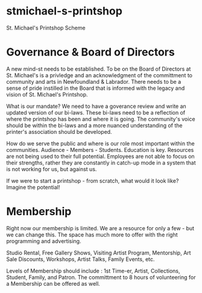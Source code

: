 # stmichael-s-printshop
St. Michael's Printshop Scheme 

# Governance & Board of Directors

A new mind-st needs to be established. To be on the Board of Directors at St. Michael's is a privledge and an acknowledgment of the committment to community and arts in Newfoundland & Labrador. There needs to be a sense of pride instilled in the Board that is informed with the legacy and vision of St. Michael's Printshop. 

What is our mandate? We need to have a goverance review and write an updated version of our bi-laws. These bi-laws need to be a reflection of where the printshop has been and where it is going. The community's voice should be within the bi-laws and a more nuanced understanding of the printer's association should be developed. 

How do we serve the public and where is our role most important within the communities. Audience - Members - Students. Education is key. Resources are not being used to their full potential. Employees are not able to focus on their strengths, rather they are constantly in catch-up mode in a system that is not working for us, but against us. 

If we were to start a printshop - from scratch, what would it look like? Imagine the potential! 

# Membership 

Right now our membership is limited. We are a resource for only a few - but we can change this. The space has much more to offer with the right programming and advertising. 

Studio Rental, Free Gallery Shows, Visiting Artist Program, Mentorship, Art Sale Discounts, Workshops, Artist Talks, Family Events, etc.

Levels of Membership should include : 1st Time-er, Artist, Collections, Student, Family, and Patron. 
The committment to 8 hours of volunteering for a Membership can be offered as well. 
